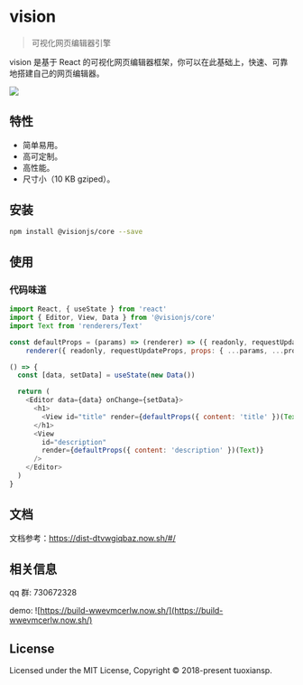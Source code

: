 # vision
> 可视化网页编辑器引擎

vision 是基于 React 的可视化网页编辑器框架，你可以在此基础上，快速、可靠地搭建自己的网页编辑器。

![](screen.gif)

## 特性

- 简单易用。
- 高可定制。
- 高性能。
- 尺寸小（10 KB gziped）。

## 安装

```sh
npm install @visionjs/core --save
```

## 使用

### 代码味道

```javascript
import React, { useState } from 'react'
import { Editor, View, Data } from '@visionjs/core'
import Text from 'renderers/Text'

const defaultProps = (params) => (renderer) => ({ readonly, requestUpdateProps, props }) =>
    renderer({ readonly, requestUpdateProps, props: { ...params, ...props } })

() => {
  const [data, setData] = useState(new Data())

  return (
    <Editor data={data} onChange={setData}>
      <h1>
        <View id="title" render={defaultProps({ content: 'title' })(Text)} />
      </h1>
      <View
        id="description"
        render={defaultProps({ content: 'description' })(Text)}
      />
    </Editor>
  )
}
```

## 文档

文档参考：https://dist-dtvwgiqbaz.now.sh/#/

## 相关信息

qq 群: 730672328  

demo: ![https://build-wwevmcerlw.now.sh/](https://build-wwevmcerlw.now.sh/)  

## License

Licensed under the MIT License, Copyright © 2018-present tuoxiansp.